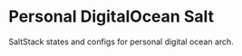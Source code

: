 Personal DigitalOcean Salt
==========================

SaltStack states and configs for personal digital ocean arch.